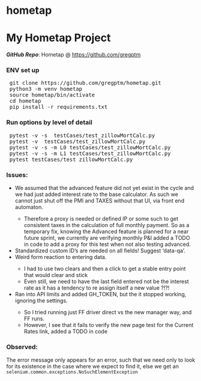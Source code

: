 # hometap
# My Hometap Project



__*GitHub Repo*__:  Hometap  @  https://github.com/gregptm  

### ENV set up

<pre>
 git clone https://github.com/gregptm/hometap.git
 python3 -m venv hometap
 source hometap/bin/activate
 cd hometap
 pip install -r requirements.txt
</pre> 
 
### Run options by level of detail

<pre>
 pytest -v -s  testCases/test_zillowMortCalc.py               # all tests, verbose, with debug prints
 pytest -v  testCases/test_zillowMortCalc.py                  # all test verbose
 pytest -v -s -m L0 testCases/test_zillowMortCalc.py          # just L0 tests
 pytest -v -s -m L1 testCases/test_zillowMortCalc.py          # just Li test
 pytest testCases/test_zillowMortCalc.py                      # all tests - just pass or fail output
</pre>

### Issues:

<ul>
  <li>We assumed that the advanced feature did not yet exist in the cycle and we had just added interest rate to the base calculator. As such we cannot just shut off the PMI and TAXES without that UI, via front end automaton.</li>
    <ul>
      <li>Therefore a proxy is needed or defined IP or some such to get consistent taxes in the calculation of full monthly payment.  So as a temporary fix, knowing the Advanced feature is planned for a near future sprint, we currently are verifying monthly P&I added a TODO in code to add a proxy for this test when not also testing advanced.</li>
    </ul>  
  <li>Standardized custom ID’s are needed on all fields! Suggest ‘data-qa’.</li>
    <li>Weird form reaction to entering data. </li>
      <ul>
        <li>I had to use two clears and then a click to get a stable entry point that would clear and stick</li>
        <li>Even still, we need to have the last field entered not be the interest rate as it has a tendency to re assign itself a new value ?!?!</li>
      </ul>
    <li>Ran into API limits and added GH_TOKEN, but the it stopped working, ignoring the settings.</li>
      <ul>
        <li>So I tried running just FF driver direct vs the new manager way, and FF runs.</li>
        <li>However, I see that it fails to verify the new page test for the Current Rates link, added a TODO in code</li>
      </ul>
</ul>

### Observed:

The error message only appears for an error,  such that we need only to look for its existence in the case where we expect to find it,  else we get an <code>selenium.common.exceptions.NoSuchElementException</code>


